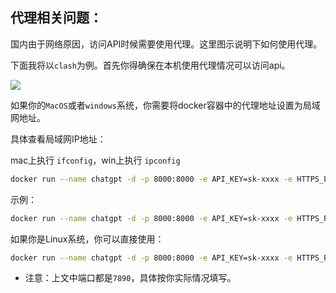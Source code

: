 ## 代理相关问题：

国内由于网络原因，访问API时候需要使用代理。这里图示说明下如何使用代理。

下面我将以`clash`为例。首先你得确保在本机使用代理情况可以访问api。

![](https://miclon-job.oss-cn-hangzhou.aliyuncs.com/img/20230307222327.png)


如果你的`MacOS`或者`windows`系统，你需要将docker容器中的代理地址设置为局域网地址。

具体查看局域网IP地址：

mac上执行 `ifconfig`，win上执行 `ipconfig`

```bash
docker run --name chatgpt -d -p 8000:8000 -e API_KEY=sk-xxxx -e HTTPS_PROXY=http://你的局域网IP:代理端口 miclon/chatgpt:latest
```

示例：
```bash
docker run --name chatgpt -d -p 8000:8000 -e API_KEY=sk-xxxx -e HTTPS_PROXY=http://192.168.0.10:7890 miclon/chatgpt:latest
```

如果你是Linux系统，你可以直接使用：

```bash
docker run --name chatgpt -d -p 8000:8000 -e API_KEY=sk-xxxx -e HTTPS_PROXY=http://127.0.0.1:7890 miclon/chatgpt:latest
```

* 注意：上文中端口都是`7890`，具体按你实际情况填写。

